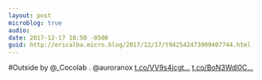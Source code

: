 ```yaml
---
layout: post
microblog: true
audio: 
date: 2017-12-17 18:50 -0500
guid: http://ericalba.micro.blog/2017/12/17/t942542473909407744.html
---
```

#Outside by @_Cocolab . @auroranox [t.co/VV9s4jcgt...](https://t.co/VV9s4jcgtM) [t.co/BoN3Wdl0C...](https://t.co/BoN3Wdl0CC)
